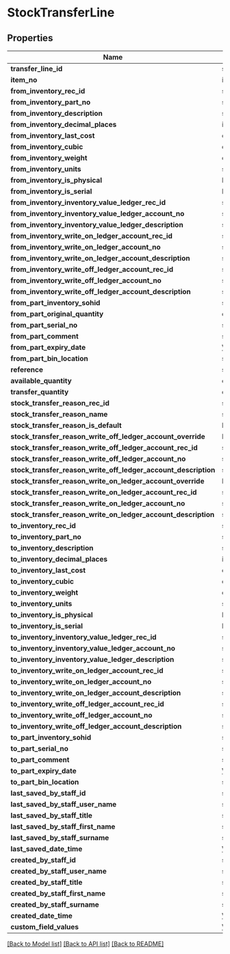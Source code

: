 # StockTransferLine

## Properties
Name | Type | Description | Notes
------------ | ------------- | ------------- | -------------
**transfer_line_id** | **string** |  | [optional] 
**item_no** | **int** |  | [optional] 
**from_inventory_rec_id** | **string** |  | [optional] 
**from_inventory_part_no** | **string** |  | [optional] 
**from_inventory_description** | **string** |  | [optional] 
**from_inventory_decimal_places** | **int** |  | [optional] 
**from_inventory_last_cost** | **double** |  | [optional] 
**from_inventory_cubic** | **double** |  | [optional] 
**from_inventory_weight** | **double** |  | [optional] 
**from_inventory_units** | **string** |  | [optional] 
**from_inventory_is_physical** | **bool** |  | [optional] 
**from_inventory_is_serial** | **bool** |  | [optional] 
**from_inventory_inventory_value_ledger_rec_id** | **string** |  | [optional] 
**from_inventory_inventory_value_ledger_account_no** | **string** |  | [optional] 
**from_inventory_inventory_value_ledger_description** | **string** |  | [optional] 
**from_inventory_write_on_ledger_account_rec_id** | **string** |  | [optional] 
**from_inventory_write_on_ledger_account_no** | **string** |  | [optional] 
**from_inventory_write_on_ledger_account_description** | **string** |  | [optional] 
**from_inventory_write_off_ledger_account_rec_id** | **string** |  | [optional] 
**from_inventory_write_off_ledger_account_no** | **string** |  | [optional] 
**from_inventory_write_off_ledger_account_description** | **string** |  | [optional] 
**from_part_inventory_sohid** | **string** |  | [optional] 
**from_part_original_quantity** | **double** |  | [optional] 
**from_part_serial_no** | **string** |  | [optional] 
**from_part_comment** | **string** |  | [optional] 
**from_part_expiry_date** | [**\DateTime**](\DateTime.md) |  | [optional] 
**from_part_bin_location** | **string** |  | [optional] 
**reference** | **string** |  | [optional] 
**available_quantity** | **double** |  | [optional] 
**transfer_quantity** | **double** |  | [optional] 
**stock_transfer_reason_rec_id** | **string** |  | [optional] 
**stock_transfer_reason_name** | **string** |  | [optional] 
**stock_transfer_reason_is_default** | **bool** |  | [optional] 
**stock_transfer_reason_write_off_ledger_account_override** | **bool** |  | [optional] 
**stock_transfer_reason_write_off_ledger_account_rec_id** | **string** |  | [optional] 
**stock_transfer_reason_write_off_ledger_account_no** | **string** |  | [optional] 
**stock_transfer_reason_write_off_ledger_account_description** | **string** |  | [optional] 
**stock_transfer_reason_write_on_ledger_account_override** | **bool** |  | [optional] 
**stock_transfer_reason_write_on_ledger_account_rec_id** | **string** |  | [optional] 
**stock_transfer_reason_write_on_ledger_account_no** | **string** |  | [optional] 
**stock_transfer_reason_write_on_ledger_account_description** | **string** |  | [optional] 
**to_inventory_rec_id** | **string** |  | [optional] 
**to_inventory_part_no** | **string** |  | [optional] 
**to_inventory_description** | **string** |  | [optional] 
**to_inventory_decimal_places** | **int** |  | [optional] 
**to_inventory_last_cost** | **double** |  | [optional] 
**to_inventory_cubic** | **double** |  | [optional] 
**to_inventory_weight** | **double** |  | [optional] 
**to_inventory_units** | **string** |  | [optional] 
**to_inventory_is_physical** | **bool** |  | [optional] 
**to_inventory_is_serial** | **bool** |  | [optional] 
**to_inventory_inventory_value_ledger_rec_id** | **string** |  | [optional] 
**to_inventory_inventory_value_ledger_account_no** | **string** |  | [optional] 
**to_inventory_inventory_value_ledger_description** | **string** |  | [optional] 
**to_inventory_write_on_ledger_account_rec_id** | **string** |  | [optional] 
**to_inventory_write_on_ledger_account_no** | **string** |  | [optional] 
**to_inventory_write_on_ledger_account_description** | **string** |  | [optional] 
**to_inventory_write_off_ledger_account_rec_id** | **string** |  | [optional] 
**to_inventory_write_off_ledger_account_no** | **string** |  | [optional] 
**to_inventory_write_off_ledger_account_description** | **string** |  | [optional] 
**to_part_inventory_sohid** | **string** |  | [optional] 
**to_part_serial_no** | **string** |  | [optional] 
**to_part_comment** | **string** |  | [optional] 
**to_part_expiry_date** | [**\DateTime**](\DateTime.md) |  | [optional] 
**to_part_bin_location** | **string** |  | [optional] 
**last_saved_by_staff_id** | **string** |  | [optional] 
**last_saved_by_staff_user_name** | **string** |  | [optional] 
**last_saved_by_staff_title** | **string** |  | [optional] 
**last_saved_by_staff_first_name** | **string** |  | [optional] 
**last_saved_by_staff_surname** | **string** |  | [optional] 
**last_saved_date_time** | [**\DateTime**](\DateTime.md) |  | [optional] 
**created_by_staff_id** | **string** |  | [optional] 
**created_by_staff_user_name** | **string** |  | [optional] 
**created_by_staff_title** | **string** |  | [optional] 
**created_by_staff_first_name** | **string** |  | [optional] 
**created_by_staff_surname** | **string** |  | [optional] 
**created_date_time** | [**\DateTime**](\DateTime.md) |  | [optional] 
**custom_field_values** | [**\Jiwa\JiwaModel\CustomFieldValue[]**](CustomFieldValue.md) |  | [optional] 

[[Back to Model list]](../README.md#documentation-for-models) [[Back to API list]](../README.md#documentation-for-api-endpoints) [[Back to README]](../README.md)


